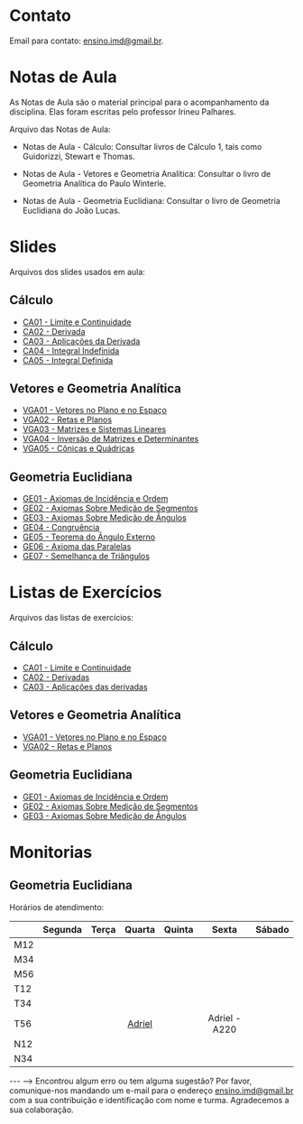 <!-- # Informações Gerais
As informações sobre a oferta da disciplina no período 2020.2 podem ser lidas no [Plano de Curso](https://drive.google.com/file/d/1P5gzhI-wrO_lZKLjTi2-reVs7j3ia8bb/view?usp=sharing). Uma live de dúvidas sobre esse plano pode ser assistida [aqui](https://drive.google.com/drive/folders/1H70yHhUw56rLBTXCzbOfJ-ODy1v9OkPd?usp=sharing). -->

# Contato
Email para contato: [ensino.imd@gmail.br](mailto:ensino.imd@gmail.br).

# Notas de Aula
As Notas de Aula são o material principal para o acompanhamento da disciplina. Elas foram escritas pelo professor Irineu Palhares.

Arquivo das Notas de Aula:
- Notas de Aula - Cálculo: Consultar livros de Cálculo 1, tais como Guidorizzi, Stewart e Thomas.

- Notas de Aula - Vetores e Geometria Analítica: Consultar o livro de Geometria Analítica do Paulo Winterle.

- Notas de Aula - Geometria Euclidiana: Consultar o livro de Geometria Euclidiana do João Lucas.


# Slides
Arquivos dos slides usados em aula:

## Cálculo
- [CA01 - Limite e Continuidade](materiais/CA01_Limite_Continuidade.pdf)
- [CA02 - Derivada](materiais/CA02_Derivadas.pdf)
- [CA03 - Aplicações da Derivada](materiais/CA03_Aplicacoes_Derivada.pdf)
- [CA04 - Integral Indefinida](materiais/CA04-INTEGRAIS.pdf)
- [CA05 - Integral Definida](materiais/CA05-TECNICAS_INTEGRACAO.pdf)


## Vetores e Geometria Analítica
- [VGA01 - Vetores no Plano e no Espaço](materiais/VGA01_Vetores.pdf)
- [VGA02 - Retas e Planos](materiais/VGA02_Retas_Planos.pdf)
- [VGA03 - Matrizes e Sistemas Lineares](materiais/VGA03_Matrizes_Sistemas_Lineares.pdf)
- [VGA04 - Inversão de Matrizes e Determinantes](materiais/VGA01_Vetores.pdf)
- [VGA05 - Cônicas e Quádricas](materiais/VGA01_Vetores.pdf)


## Geometria Euclidiana
- [GE01 - Axiomas de Incidência e Ordem](SlidesGE/GE01AxiomasIncidenciaEOrdem.pdf)
- [GE02 - Axiomas Sobre Medição de Segmentos](SlidesGE/GE02AxiomasSobreMedicaoSegmentos.pdf)
- [GE03 - Axiomas Sobre Medição de Ângulos](SlidesGE/GE03AxiomasSobreMedicaoAngulo.pdf)
- [GE04 - Congruência](SlidesGE/GE04Congruencia.pdf)
- [GE05 - Teorema do Ângulo Externo](SlidesGE/GE05TeoremaAnguloExterno.pdf)
- [GE06 - Axioma das Paralelas](SlidesGE/GE06AxiomaParalelas.pdf)
- [GE07 - Semelhança de Triângulos](SlidesGE/GE07SemelhancaTriangulos.pdf)

# Listas de Exercícios
Arquivos das listas de exercícios:

## Cálculo
- [CA01 - Limite e Continuidade](materiais/CA01_Lista_Limite_Continuidade.pdf)
- [CA02 - Derivadas](materiais/CA02_Lista_Derivadas.pdf)
- [CA03 - Aplicações das derivadas](materiais/CA03_Lista_Aplicacoes_Derivada.pdf)


## Vetores e Geometria Analítica
- [VGA01 - Vetores no Plano e no Espaço](materiais/VGA01_Lista_Vetores.pdf)
- [VGA02 - Retas e Planos](materiais/VGA02_Lista_Retas_Planos.pdf)

## Geometria Euclidiana
- [GE01 - Axiomas de Incidência e Ordem](materiais/GE01_Lista1_Axiomas_Incidencia_Ordem.pdf)
- [GE02 - Axiomas Sobre Medição de Segmentos](materiais/GE02_Lista_MedicaoSegmento.pdf)
- [GE03 - Axiomas Sobre Medição de Ângulos](materiais/GE03_Lista_MedicaoAngulo.pdf)

# Monitorias

## Geometria Euclidiana

Horários de atendimento:

|     | Segunda |   Terça  | Quarta |  Quinta  |   Sexta  | Sábado | 
|-----|:-------:|:--------:|:------:|:--------:|:--------:|:------:|
| M12 |         |          |        |          |          |        |
| M34 |         |          |        |          |          |        |
| M56 |         |          |        |          |          |        |
| T12 |         |          |        |          |          |        |
| T34 |         |          |        |          |          |        |
| T56 |         |          |[Adriel](https://meet.google.com/orp-iwrq-scf)|          |Adriel - A220|        |
| N12 |         |          |        |          |          |        |
| N34 |         |          |        |          |          |        |

--- -->
Encontrou algum erro ou tem alguma sugestão? Por favor, comunique-nos mandando um e-mail para o endereço [ensino.imd@gmail.br](mailto:ensino.imd@gmail.br) com a sua contribuição e identificação com nome e turma. Agradecemos a sua colaboração.
